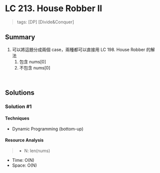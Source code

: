 # LC 213. House Robber II
> tags:  [DP] [Divide&Conquer]

## Summary 
1.  可以將這題分成兩個 case，兩種都可以直接用 LC 198. House Robber 的解法
    1.  包含 nums[0]
    2.  不包含 nums[0]

<br>

## Solutions
### Solution #1
#### Techniques
- Dynamic Programming (bottom-up)

#### Resource Analysis
> - N: len(nums)
- Time: O(N)
- Space: O(N)